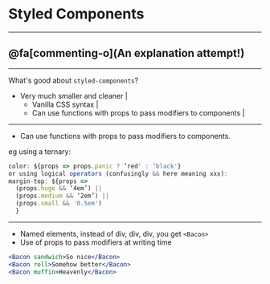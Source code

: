 # Styled Components

---

## @fa[commenting-o](An explanation attempt!)

---

What's good about `styled-components`?

* Very much smaller and cleaner |
  * Vanilla CSS syntax |
  * Can use functions with props to pass modifiers to components |

---

* Can use functions with props to pass modifiers to components.

eg using a ternary:

```jsx
color: ${props => props.panic ? ‘red' : ‘black'}
or using logical operators (confusingly && here meaning xxx):
margin-top: ${props =>
  (props.huge && ‘4em’) ||
  (props.medium && ‘2em’) ||
  (props.small && '0.5em')
  }
```

---

* Named elements, instead of div, div, div, you get `<Bacon>`
* Use of props to pass modifiers at writing time

```jsx
<Bacon sandwich>So nice</Bacon>
<Bacon roll>Somehow better</Bacon>
<Bacon muffin>Heavenly</Bacon>
```